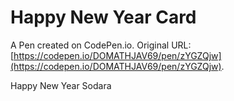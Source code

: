# Happy New Year Card

A Pen created on CodePen.io. Original URL: [https://codepen.io/DOMATHJAV69/pen/zYGZQjw](https://codepen.io/DOMATHJAV69/pen/zYGZQjw).

Happy New Year Sodara
